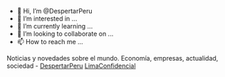 - 👋 Hi, I’m @DespertarPeru
- 👀 I’m interested in ...
- 🌱 I’m currently learning ...
- 💞️ I’m looking to collaborate on ...
- 📫 How to reach me ...

<!---
DespertarPeru/DespertarPeru is a ✨ special ✨ repository because its `README.md` (this file) appears on your GitHub profile.
You can click the Preview link to take a look at your changes.
--->
Noticias y novedades sobre el mundo. Economía, empresas, actualidad, sociedad - <a href="http://despertarperu.com">DespertarPeru</a> <a href="http://limaconfidencial.com">LimaConfidencial</a>
